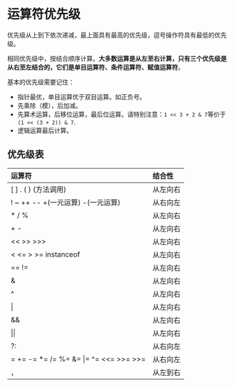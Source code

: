 # 运算符优先级

优先级从上到下依次递减，最上面具有最高的优先级，逗号操作符具有最低的优先级。

相同优先级中，按结合顺序计算。**大多数运算是从左至右计算，只有三个优先级是从右至左结合的，它们是单目运算符、条件运算符、赋值运算符**。

基本的优先级需要记住：

  - 指针最优，单目运算优于双目运算。如正负号。
  - 先乘除（模），后加减。
  - 先算术运算，后移位运算，最后位运算。请特别注意：`1 << 3 + 2 & 7`等价于 `(1 << (3 + 2)) & 7`.
  - 逻辑运算最后计算。


## 优先级表

| 运算符	     | 结合性     |
| :------------- | :------------- |
|[ ] . ( ) (方法调用)|从左向右  |
|! ~ ++ -- +(一元运算) -(一元运算) |从右向左|
|* / %  |从左向右 |
|+ -　| 从左向右|
|<< >> >>> |从左向右|
|< <= > >= instanceof|	从左向右|
|== !=| 从左向右|
|&|从左向右|
|^|从左向右|
| &#124;  |从左向右|
|&& | 从左向右|
|  &#124;&#124;  | 从左向右|
| ?:  | 从右向左|
| = += -= *= /= %= &= &#124;= ^= <<= >>= >>=  | 从右向左|
|，|	从左到右|
